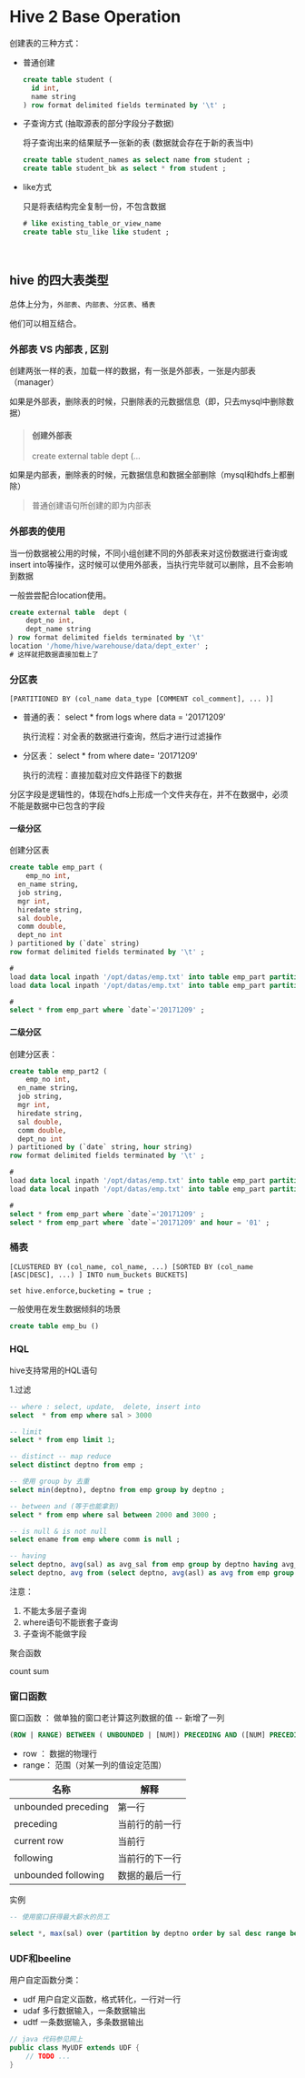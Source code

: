 # Hive 2 Base Operation

创建表的三种方式：

+ 普通创建

  ```sql
  create table student (
  	id int,
    name string
  ) row format delimited fields terminated by '\t' ;
  ```

+ 子查询方式 (抽取源表的部分字段分子数据)

  将子查询出来的结果赋予一张新的表 (数据就会存在于新的表当中)

  ```sql
  create table student_names as select name from student ;
  create table student_bk as select * from student ;
  ```

+ like方式

  只是将表结构完全复制一份，不包含数据

  ```sql
  # like existing_table_or_view_name 
  create table stu_like like student ;
  ```

  ​

## hive 的四大表类型

总体上分为，`外部表`、`内部表`、`分区表`、`桶表`

他们可以相互结合。

### 外部表 VS 内部表 , 区别

创建两张一样的表，加载一样的数据，有一张是外部表，一张是内部表（manager）

如果是外部表，删除表的时候，只删除表的元数据信息（即，只去mysql中删除数据）

> #### 创建外部表
>
> create external table  dept (...

如果是内部表，删除表的时候，元数据信息和数据全部删除（mysql和hdfs上都删除）

> 普通创建语句所创建的即为内部表



### 外部表的使用

当一份数据被公用的时候，不同小组创建不同的外部表来对这份数据进行查询或insert into等操作，这时候可以使用外部表，当执行完毕就可以删除，且不会影响到数据

一般尝尝配合location使用。

```sql
create external table  dept (
	dept_no int,
	dept_name string
) row format delimited fields terminated by '\t' 
location '/home/hive/warehouse/data/dept_exter' ;
# 这样就把数据直接加载上了 
```



 ###  分区表

`[PARTITIONED BY (col_name data_type [COMMENT col_comment], ... )]`

+ 普通的表： select * from logs where data = '20171209' 

  执行流程：对全表的数据进行查询，然后才进行过滤操作

+ 分区表： select * from where date= '20171209' 

  执行的流程：直接加载对应文件路径下的数据

分区字段是逻辑性的，体现在hdfs上形成一个文件夹存在，并不在数据中，必须不能是数据中已包含的字段



#### 一级分区

创建分区表

```sql
create table emp_part (
	emp_no int,
  en_name string,
  job string,
  mgr int,
  hiredate string,
  sal double,
  comm double,
  dept_no int
) partitioned by (`date` string)
row format delimited fields terminated by '\t' ;

#
load data local inpath '/opt/datas/emp.txt' into table emp_part partition(`date`='20171209') ;
load data local inpath '/opt/datas/emp.txt' into table emp_part partition(`date`='20171208') ;

#
select * from emp_part where `date`='20171209' ;

```



#### 二级分区

创建分区表：

```sql
create table emp_part2 (
	emp_no int,
  en_name string,
  job string,
  mgr int,
  hiredate string,
  sal double,
  comm double,
  dept_no int
) partitioned by (`date` string, hour string)
row format delimited fields terminated by '\t' ;

#
load data local inpath '/opt/datas/emp.txt' into table emp_part partition(`date`='20171209', hour='01') ;
load data local inpath '/opt/datas/emp.txt' into table emp_part partition(`date`='20171209', hour='02') ;

#
select * from emp_part where `date`='20171209' ;
select * from emp_part where `date`='20171209' and hour = '01' ;
```



### 桶表

`[CLUSTERED BY (col_name, col_name, ...) [SORTED BY (col_name [ASC|DESC], ...) ] INTO num_buckets BUCKETS]`

`set hive.enforce,bucketing = true ;`

一般使用在发生数据倾斜的场景

```sql
create table emp_bu ()
```



### HQL

hive支持常用的HQL语句

1.过滤

```sql
-- where : select, update,  delete, insert into
select  * from emp where sal > 3000

-- limit 
select * from emp limit 1;

-- distinct -- map reduce
select distinct deptno from emp ;

-- 使用 group by 去重
select min(deptno), deptno from emp group by deptno ;

-- between and (等于也能拿到)
select * from emp where sal between 2000 and 3000 ;

-- is null & is not null
select ename from emp where comm is null ; 

-- having 
select deptno, avg(sal) as avg_sal from emp group by deptno having avg_sal > 2000 ;
select deptno, avg from (select deptno, avg(asl) as avg from emp group by deptno ) a where avg > 2000; 

```

注意：

1. 不能太多层子查询
2. where语句不能嵌套子查询
3. 子查询不能做字段



聚合函数

count  sum  



### 窗口函数

窗口函数 ： 做单独的窗口老计算这列数据的值 -- 新增了一列

```sql
(ROW | RANGE) BETWEEN ( UNBOUNDED | [NUM]) PRECEDING AND ([NUM] PRECEDING | CURRENT ROW | (UNBOUNDED | [NUM]) FOLLOWING) 
```

+ row ： 数据的物理行
+ range： 范围（对某一列的值设定范围）

| 名称                  | 解释      |
| ------------------- | ------- |
| unbounded preceding | 第一行     |
| preceding           | 当前行的前一行 |
| current row         | 当前行     |
| following           | 当前行的下一行 |
| unbounded following | 数据的最后一行 |

实例

```sql
-- 使用窗口获得最大薪水的员工

select *, max(sal) over (partition by deptno order by sal desc range between unbounded preceding and current row) as max_window from emp ;


```



### UDF和beeline

用户自定函数分类： 

+ udf  用户自定义函数，格式转化，一行对一行
+ udaf 多行数据输入，一条数据输出
+ udtf 一条数据输入，多条数据输出

```java
// java 代码参见网上
public class MyUDF extends UDF {
    // TODO ...
}
```

























































